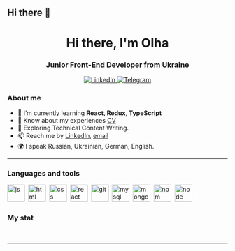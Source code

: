 ## Hi there 👋

<div id="header" align="center">
    <h1>Hi there, I'm  Olha </h1>
    <h3>Junior Front-End Developer from Ukraine</h3>
</div>

<div id="socials" align="center">
    <a href="https://www.linkedin.com/in/olha-litvinova-830318287/">
    <img src="https://img.shields.io/badge/LinkedIn-blue?style=for-the-badge&logo=linkedin&logoColor=white" alt="LinkedIn"/>
  </a>
  <a href="https://t.me/LitvinovaOlha">
    <img src="https://img.shields.io/badge/Telegram-blue?style=for-the-badge&logo=telegram&logoColor=white" alt="Telegram"/>
  </a>
</div>

### About me
- 🌱 I’m currently learning **React, Redux, TypeScript**
- 📄 Know about my experiences [CV](cv-link)
- 🔭 Exploring Technical Content Writing.
- 📫 Reach me by [LinkedIn](https://www.linkedin.com/in/olha-litvinova-830318287/), [email](olgalitvinova1905@icloud.com)
- 🌍 I speak Russian, Ukrainian, German, English.

---

### Languages and tools

<img src="https://cdn.jsdelivr.net/gh/devicons/devicon/icons/javascript/javascript-original.svg" title="js" width="40" height="40"/>&nbsp;
<img src="https://cdn.jsdelivr.net/gh/devicons/devicon/icons/html5/html5-original.svg" title="html" width="40" height="40"/>&nbsp;
<img src="https://cdn.jsdelivr.net/gh/devicons/devicon/icons/css3/css3-original.svg" title="css" width="40" height="40"/>&nbsp;
<img src="https://cdn.jsdelivr.net/gh/devicons/devicon/icons/react/react-original.svg" title="react" width="40" height="40"/>&nbsp;
<img src="https://cdn.jsdelivr.net/gh/devicons/devicon/icons/git/git-plain.svg" title="git" width="40" height="40"/>&nbsp;
<img src="https://cdn.jsdelivr.net/gh/devicons/devicon@latest/icons/mysql/mysql-plain-wordmark.svg" title="mysql" width="40" height="40"/>&nbsp;
<img src="https://cdn.jsdelivr.net/gh/devicons/devicon@latest/icons/mongodb/mongodb-original-wordmark.svg" title="mongodb" width="40" height="40"/>&nbsp;
<img src="https://cdn.jsdelivr.net/gh/devicons/devicon/icons/npm/npm-original-wordmark.svg" title="npm" width="40" height="40"/>&nbsp;
<img src="https://cdn.jsdelivr.net/gh/devicons/devicon/icons/nodejs/nodejs-original.svg" title="node" width="40" height="40"/>&nbsp;


### My stat

<div id="stat" align="center">
    <img src="https://github-profile-summary-cards.vercel.app/api/cards/profile-details?username=LitvinovaOlha1905&theme=github_dark" alt=""/>
    <img src="https://github-profile-summary-cards.vercel.app/api/cards/most-commit-language?username=LitvinovaOlha1905&theme=github_dark" alt=""/>
     <img src="https://github-profile-summary-cards.vercel.app/api/cards/stats?username=LitvinovaOlha1905&theme=github_dark" alt=""/>
</div>

---

